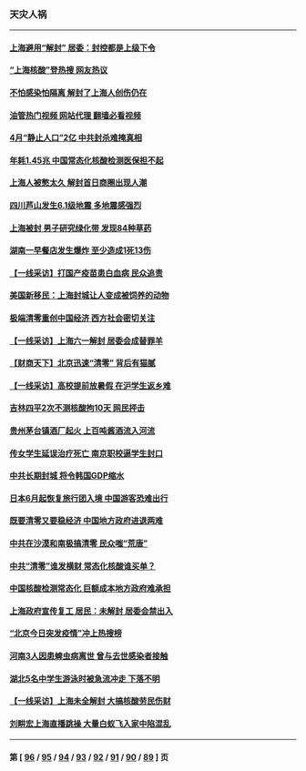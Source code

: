 ### 天灾人祸
---
#### [上海避用“解封” 居委：封控都是上级下令](../../pages/ncid280/n13750411.md?06020845) 
#### [“上海核酸”登热搜 网友热议](../../pages/ncid280/n13750250.md?06020845) 
#### [不怕感染怕隔离 解封了上海人创伤仍在](../../pages/ncid280/n13750182.md?06020845) 
#### [油管热门视频 网站代理 翻墙必看视频](http://209.222.30.114:81/youtube.html?06020845)
#### [4月“静止人口”2亿 中共封杀难掩真相](../../pages/ncid280/n13750226.md?06020845) 
#### [年耗1.45兆 中国常态化核酸检测医保担不起](../../pages/ncid280/n13750242.md?06020845) 
#### [上海人被憋太久 解封首日商圈出现人潮](../../pages/ncid280/n13750125.md?06020845) 
#### [四川芦山发生6.1级地震 多地震感强烈](../../pages/ncid280/n13750074.md?06020845) 
#### [上海被封 男子研究绿化带 发现84种草药](../../pages/ncid280/n13750071.md?06020845) 
#### [湖南一早餐店发生爆炸 至少造成1死13伤](../../pages/ncid280/n13749899.md?06020845) 
#### [【一线采访】打国产疫苗患白血病 民众追责](../../pages/ncid280/n13749416.md?06020845) 
#### [美国新移民：上海封城让人变成被饲养的动物](../../pages/ncid280/n13749892.md?06020845) 
#### [极端清零重创中国经济 西方社会密切关注](../../pages/ncid280/n13749627.md?06020845) 
#### [【一线采访】上海六一解封 居委会成替罪羊](../../pages/ncid280/n13749617.md?06020845) 
#### [【财商天下】北京迅速“清零” 背后有猫腻](../../pages/ncid280/n13749490.md?06020845) 
#### [【一线采访】高校提前放暑假 在沪学生返乡难](../../pages/ncid280/n13749385.md?06020845) 
#### [吉林四平2次不测核酸拘10天 网民抨击](../../pages/ncid280/n13749310.md?06020845) 
#### [贵州茅台镇酒厂起火 上百吨酱酒流入河流](../../pages/ncid280/n13749275.md?06020845) 
#### [传女学生延误治疗死亡 南京职校逼学生封口](../../pages/ncid280/n13749245.md?06020845) 
#### [中共长期封城 将令韩国GDP缩水](../../pages/ncid280/n13749210.md?06020845) 
#### [日本6月起恢复旅行团入境 中国游客恐难出行](../../pages/ncid280/n13749192.md?06020845) 
#### [既要清零又要稳经济 中国地方政府进退两难](../../pages/ncid280/n13749183.md?06020845) 
#### [中共在沙漠和南极搞清零 民众嗤“荒唐”](../../pages/ncid280/n13749171.md?06020845) 
#### [中共“清零”谁发横财 常态化核酸谁买单？](../../pages/ncid280/n13748704.md?06020845) 
#### [中国核酸检测常态化 巨额成本地方政府难承担](../../pages/ncid280/n13748745.md?06020845) 
#### [上海政府宣传复工 居民：未解封 居委会禁出入](../../pages/ncid280/n13748713.md?06020845) 
#### [“北京今日突发疫情”冲上热搜榜](../../pages/ncid280/n13748600.md?06020845) 
#### [河南3人因患蜱虫病离世 曾与去世感染者接触](../../pages/ncid280/n13748541.md?06020845) 
#### [湖北5名中学生游泳时被急流冲走 下落不明](../../pages/ncid280/n13748542.md?06020845) 
#### [【一线采访】上海未全解封 大搞核酸劳民伤财](../../pages/ncid280/n13748447.md?06020845) 
#### [刘畊宏上海直播跳操 大量白蚁飞入家中陷混乱](../../pages/ncid280/n13748216.md?06020845) 

---
#### 第 [ [96](./96.md?06020845) / [95](./95.md?06020845) / [94](./94.md?06020845) / [93](./93.md?06020845) / [92](./92.md?06020845) / [91](./91.md?06020845) / [90](./90.md?06020845) / [89](./89.md?06020845) ] 页
